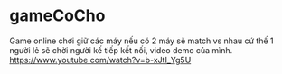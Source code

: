 # gameCoCho
Game online chơi giữ các máy nếu có 2 máy sẽ match vs nhau cứ thế 1 người lẻ sẽ chời người kế tiếp kết nối,
video demo của mình.
https://www.youtube.com/watch?v=b-xJtI_Yg5U
